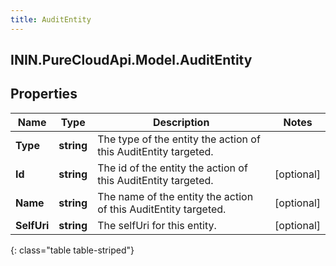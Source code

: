 ```yaml
---
title: AuditEntity
---
```

## ININ.PureCloudApi.Model.AuditEntity

## Properties

|Name | Type | Description | Notes|
|------------ | ------------- | ------------- | -------------|
| **Type** | **string** | The type of the entity the action of this AuditEntity targeted. | |
| **Id** | **string** | The id of the entity the action of this AuditEntity targeted. | [optional] |
| **Name** | **string** | The name of the entity the action of this AuditEntity targeted. | [optional] |
| **SelfUri** | **string** | The selfUri for this entity. | [optional] |
{: class="table table-striped"}


